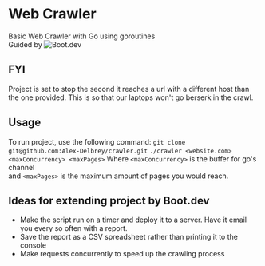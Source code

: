 # Web Crawler
Basic Web Crawler with Go using goroutines\
Guided by ![Boot.dev](https://www.boot.dev)
## FYI
Project is set to stop the second it reaches a url with a different host than the one provided. This is so that our laptops won't go berserk in the crawl.
## Usage
To run project, use the following command:
```git clone git@github.com:Alex-Delbrey/crawler.git```
```./crawler <website.com> <maxConcurrency> <maxPages>```
Where ```<maxConcurrency>``` is the buffer for go's channel\
and ```<maxPages>``` is the maximum amount of pages you would reach.
## Ideas for extending project by Boot.dev
- Make the script run on a timer and deploy it to a server. Have it email you every so often with a report.
- Save the report as a CSV spreadsheet rather than printing it to the console
- Make requests concurrently to speed up the crawling process
